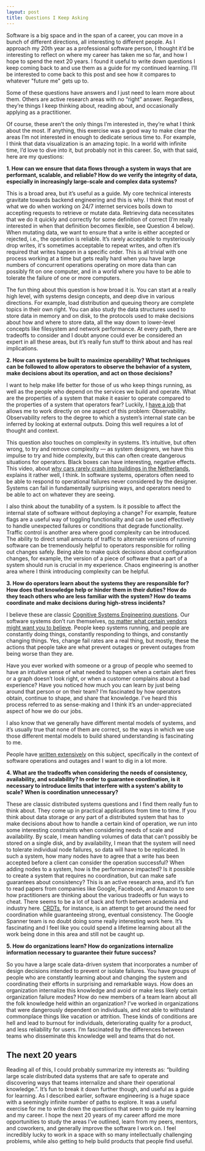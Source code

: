 ```yaml
---
layout: post
title: Questions I Keep Asking
---
```


Software is a big space and in the span of a career, you can move in a bunch of
different directions, all interesting to different people. As I approach my
20th year as a professional software person, I thought it’d be interesting to
reflect on where my career has taken me so far, and how I hope to spend the
next 20 years. I found it useful to write down questions I keep
coming back to and use them as a guide for my continued learning. I’ll be
interested to come back to this post and see how it compares to whatever
"future me" gets up to.

Some of these questions have answers and I just need to learn more about them.
Others are active research areas with no “right” answer. Regardless, they’re
things I keep thinking about, reading about, and occasionally applying as a
practitioner.

Of course, these aren’t the only things I’m interested in, they’re what I think
about the most. If anything, this exercise was a good way to make clear the
areas I’m not interested in enough to dedicate serious time to. For example, I
think that data visualization is an amazing topic. In a world with infinite
time, I’d love to dive into it, but probably not in this career. So, with that
said, here are my questions:

**1. How can we ensure that data flows through a system in ways that are performant, scalable, and reliable? How do we verify the integrity of data, especially in increasingly large-scale and complex data systems?**

This is a broad area, but it’s useful as a guide. My core technical interests
gravitate towards backend engineering and this is why. I think that most of
what we do when working on 24/7 internet services boils down to accepting
requests to retrieve or mutate data. Retrieving data necessitates that we do it
quickly and correctly for some definition of correct (I’m really interested in
when that definition becomes flexible, see Question 4 below). When mutating
data, we want to ensure that a write is either accepted or rejected, i.e., the
operation is reliable. It’s rarely acceptable to mysteriously drop writes, it's
sometimes acceptable to repeat writes, and often it’s required that writes
happen in a specific order. This is all trivial with one process working at a
time but gets really hard when you have large numbers of concurrent operations
operating on more data than can possibly fit on one computer, and in a world
where you have to be able to tolerate the failure of one or more computers.

The fun thing about this question is how broad it is. You can start at a really
high level, with systems design concepts, and deep dive in various directions.
For example, load distribution and queuing theory are complete topics in their
own right. You can also study the data structures used to store data in memory
and on disk, to the protocols used to make decisions about how and where to
store data, all the way down to lower-level concepts like filesystem and
network performance. At every path, there are tradeoffs to consider and I doubt
anyone could ever be considered an expert in all these areas, but it’s really
fun stuff to think about and has real implications.

**2. How can systems be built to maximize operability? What techniques can be followed to allow operators to observe the behavior of a system, make decisions about its operation, and act on those decisions?**

I want to help make life better for those of us who keep things running, as
well as the people who depend on the services we build and operate. What are
the properties of a system that make it easier to operate compared to the
properties of a system that operators fear? Luckily, I [have a job](https://www.honeycomb.io/) that allows
me to work directly on one aspect of this problem: Observability. Observability
refers to the degree to which a system’s internal state can be inferred by
looking at external outputs. Doing this well requires a lot of thought and
context.

This question also touches on complexity in systems. It’s intuitive, but often
wrong, to try and remove complexity — as system designers, we have this impulse
to try and hide complexity, but this can often create dangerous situations for
operators. Black boxes can have interesting, negative effects. This video,
about [why cars rarely crash into buildings in the Netherlands](https://www.youtube.com/watch?v=Ra_0DgnJ1uQ), explains it
rather well, I think. In software systems, operators often need to be able to
respond to operational failures never considered by the designer. Systems can
fail in fundamentally surprising ways, and operators need to be able to act on
whatever they are seeing.

I also think about the tunability of a system. Is it possible to affect the
internal state of software without deploying a change? For example, feature
flags are a useful way of toggling functionality and can be used effectively to
handle unexpected failures or conditions that degrade functionality. Traffic
control is another area where good complexity can be introduced. The ability to
direct small amounts of traffic to alternate versions of running software can
be tremendously helpful to operators responsible for rolling out changes
safely. Being able to make quick decisions about configuration changes, for
example, the version of a piece of software that a part of a system should run
is crucial in my experience. Chaos engineering is another area where I think
introducing complexity can be helpful.

**3. How do operators learn about the systems they are responsible for? How does that knowledge help or hinder them in their duties? How do they teach others who are less familiar with the system? How do teams coordinate and make decisions during high-stress incidents?**

I believe these are classic [Cognitive Systems Engineering
questions](https://www.sciencedirect.com/science/article/pii/B9780444705365500063).
Our software systems don’t run themselves, [no matter what certain vendors
might want you to
believe](https://en.wikipedia.org/wiki/Artificial_Intelligence_for_IT_Operations).
People keep systems running, and people are constantly doing things, constantly
responding to things, and constantly changing things. Yes, change fail rates
are a real thing, but mostly, these the actions that people take are what
prevent outages or prevent outages from being worse than they are.

Have you ever worked with someone or a group of people who seemed to have an
intuitive sense of what needed to happen when a certain alert fires or a graph
doesn’t look right, or when a customer complains about a bad experience? Have
you noticed how much you can learn by just being around that person or on their
team? I’m fascinated by how operators obtain, continue to shape, and share that
knowledge. I’ve heard this process referred to as sense-making and I think it’s
an under-appreciated aspect of how we do our jobs.

I also know that we generally have different mental models of systems, and it’s
usually true that none of them are correct, so the ways in which we use those
different mental models to build shared understanding is fascinating to me.

People have [written
extensively](http://lup.lub.lu.se/luur/download?func=downloadFile&recordOId=8084520&fileOId=8084521)
on this subject, specifically in the context of
software operations and outages and I want to dig in a lot more.

**4. What are the tradeoffs when considering the needs of consistency, availability, and scalability? In order to guarantee coordination, is it necessary to introduce limits that interfere with a system's ability to scale? When is coordination unnecessary?**

These are classic distributed systems questions and I find them really fun to
think about. They come up in practical applications from time to time. If you
think about data storage or any part of a distributed system that has to make
decisions about how to handle a certain kind of operation, we run into some
interesting constraints when considering needs of scale and availability. By
scale, I mean handling volumes of data that can’t possibly be stored on a
single disk, and by availability, I mean that the system will need to tolerate
individual node failures, so data will have to be replicated. In such a system,
how many nodes have to agree that a write has been accepted before a client can
consider the operation successful? When adding nodes to a system, how is the
performance impacted? Is it possible to create a system that requires no
coordination, but can make safe guarantees about consistency? This is an active
research area, and it’s fun to read papers from companies like Google,
Facebook, and Amazon to see how practitioners are thinking about the various
tradeoffs or fun ways to cheat. There seems to be a lot of back and forth
between academia and industry here. [CRDTs](https://en.wikipedia.org/wiki/Conflict-free_replicated_data_type), for instance, is an attempt to get
around the need for coordination while guaranteeing strong, eventual
consistency. The Google Spanner team is no doubt doing some really interesting
work here. It’s fascinating and I feel like you could spend a lifetime learning
about all the work being done in this area and still not be caught up.

**5. How do organizations learn? How do organizations internalize information necessary to guarantee their future success?**

So you have a large scale data-driven system that incorporates a number of
design decisions intended to prevent or isolate failures. You have groups of
people who are constantly learning about and changing the system and
coordinating their efforts in surprising and remarkable ways. How does an
organization internalize this knowledge and avoid or make less likely certain
organization failure modes? How do new members of a team learn about all the
folk knowledge held within an organization? I’ve worked in organizations that
were dangerously dependent on individuals, and not able to withstand
commonplace things like vacation or attrition. These kinds of conditions are
hell and lead to burnout for individuals, deteriorating quality for a product,
and less reliability for users. I’m fascinated by the differences between teams
who disseminate this knowledge well and teams that do not.

## The next 20 years

Reading all of this, I could probably summarize my interests as: “building
large scale distributed data systems that are safe to operate and discovering
ways that teams internalize and share their operational knowledge.”. It’s fun
to break it down further though, and useful as a guide for learning. As I
described earlier, software engineering is a huge space with a seemingly
infinite number of paths to explore. It was a useful exercise for me to write
down the questions that seem to guide my learning and my career. I hope the
next 20 years of my career afford me more opportunities to study the areas I’ve
outlined, learn from my peers, mentors, and coworkers, and generally improve
the software I work on. I feel incredibly lucky to work in a space with so many
intellectually challenging problems, while also getting to help build products
that people find useful.
